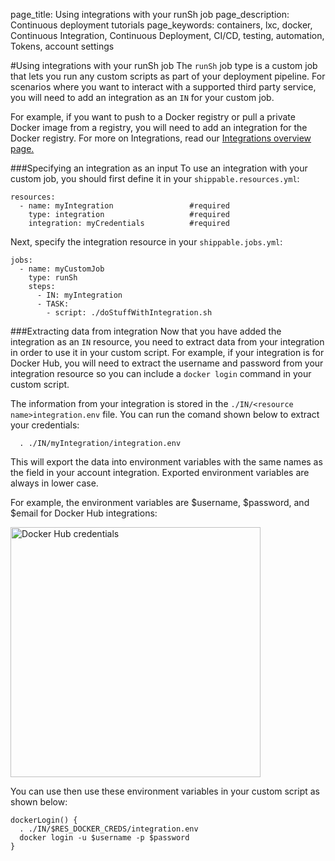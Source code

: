 page_title: Using integrations with your runSh job
page_description: Continuous deployment tutorials
page_keywords: containers, lxc, docker, Continuous Integration, Continuous Deployment, CI/CD, testing, automation, Tokens, account settings

#Using integrations with your runSh job
The `runSh` job type is a custom job that lets you run any custom scripts as part of your deployment pipeline. For scenarios where you want to interact with a supported third party service, you will need to add an integration as an `IN` for your custom job.

For example, if you want to push to a Docker registry or pull a private Docker image from a registry, you will need to add an integration for the Docker registry. For more on Integrations, read our [Integrations overview page.](../integrations/overview/) 


###Specifying an integration as an input 
To use an integration with your custom job, you should first define it in your `shippable.resources.yml`:

```
resources:
  - name: myIntegration					#required
    type: integration				    #required
    integration: myCredentials			#required
```

Next, specify the integration resource in your `shippable.jobs.yml`:

```
jobs:
  - name: myCustomJob
    type: runSh
    steps:
      - IN: myIntegration
      - TASK:
        - script: ./doStuffWithIntegration.sh 
```


###Extracting data from integration
Now that you have added the integration as an `IN` resource, you need to extract data from your integration in order to use it in your custom script. For example, if your integration is for Docker Hub, you will need to extract the username and password from your integration resource so you can include a `docker login` command in your custom script.

The information from your integration is stored in the `./IN/<resource name>integration.env` file. You can run the comand shown below to extract your credentials:

```
  . ./IN/myIntegration/integration.env
```
This will export the data into environment variables with the same names as the field in your account integration. Exported environment variables are always in lower case.

For example, the environment variables are $username, $password, and $email for Docker Hub integrations:

<img src="../../images/pipelines/dockerHubCreds1.png" alt="Docker Hub credentials " style="width:400px;"/> 

You can use then use these environment variables in your custom script as shown below:

```
dockerLogin() {
  . ./IN/$RES_DOCKER_CREDS/integration.env		
  docker login -u $username -p $password
}
```




